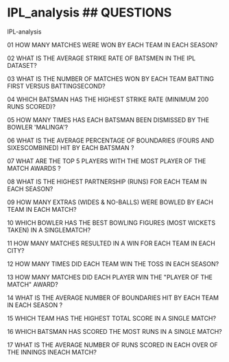 # IPL_analysis   ## QUESTIONS

IPL-analysis

01 HOW MANY MATCHES WERE WON BY EACH TEAM IN EACH SEASON?

02 WHAT IS THE AVERAGE STRIKE RATE OF BATSMEN IN THE IPL DATASET?

03 WHAT IS THE NUMBER OF MATCHES WON BY EACH TEAM BATTING FIRST VERSUS BATTINGSECOND?

04 WHICH BATSMAN HAS THE HIGHEST STRIKE RATE (MINIMUM 200 RUNS SCORED)?

05 HOW MANY TIMES HAS EACH BATSMAN BEEN DISMISSED BY THE BOWLER 'MALINGA'?

06 WHAT IS THE AVERAGE PERCENTAGE OF BOUNDARIES (FOURS AND SIXESCOMBINED) HIT BY EACH BATSMAN ?

07 WHAT ARE THE TOP 5 PLAYERS WITH THE MOST PLAYER OF THE MATCH AWARDS ?

08 WHAT IS THE HIGHEST PARTNERSHIP (RUNS) FOR EACH TEAM IN EACH SEASON?

09 HOW MANY EXTRAS (WIDES & NO-BALLS) WERE BOWLED BY EACH TEAM IN EACH MATCH?

10 WHICH BOWLER HAS THE BEST BOWLING FIGURES (MOST WICKETS TAKEN) IN A SINGLEMATCH?

11 HOW MANY MATCHES RESULTED IN A WIN FOR EACH TEAM IN EACH CITY?

12 HOW MANY TIMES DID EACH TEAM WIN THE TOSS IN EACH SEASON?

13 HOW MANY MATCHES DID EACH PLAYER WIN THE "PLAYER OF THE MATCH" AWARD?

14 WHAT IS THE AVERAGE NUMBER OF BOUNDARIES HIT BY EACH TEAM IN EACH SEASON ?

15 WHICH TEAM HAS THE HIGHEST TOTAL SCORE IN A SINGLE MATCH?

16 WHICH BATSMAN HAS SCORED THE MOST RUNS IN A SINGLE MATCH?

17 WHAT IS THE AVERAGE NUMBER OF RUNS SCORED IN EACH OVER OF THE INNINGS INEACH MATCH?



